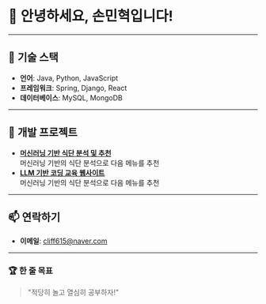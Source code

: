 # 👋 안녕하세요, 손민혁입니다!

---

## 🌟 기술 스택
- **언어**: Java, Python, JavaScript
- **프레임워크**: Spring, Django, React
- **데이터베이스**: MySQL, MongoDB


---

## 🚀 개발 프로젝트
- **[머신러닝 기반 식단 분석 및 추천](https://github.com/Sonminhyeok/graduation/tree/master)**  
  머신러닝 기반의 식단 분석으로 다음 메뉴를 추천
- **[LLM 기반 코딩 교육 웹사이트](https://github.com/Sonminhyeok/Web_project)**  
  머신러닝 기반의 식단 분석으로 다음 메뉴를 추천
---

## 📫 연락하기
- **이메일**: cliff615@naver.com

---

### 🏆 한 줄 목표
> "적당히 놀고 열심히 공부하자!"

